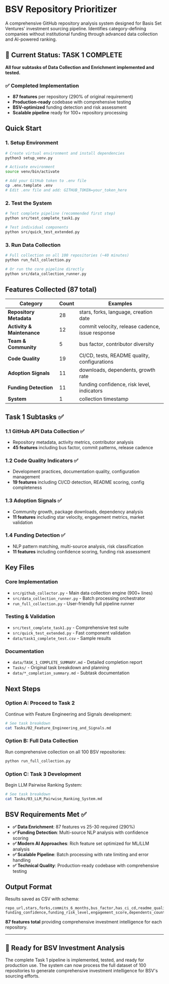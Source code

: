 # BSV Repository Prioritizer

A comprehensive GitHub repository analysis system designed for Basis Set Ventures' investment sourcing pipeline. Identifies category-defining companies without institutional funding through advanced data collection and AI-powered ranking.

## 🎉 Current Status: TASK 1 COMPLETE

**All four subtasks of Data Collection and Enrichment implemented and tested.**

### ✅ Completed Implementation
- **87 features** per repository (290% of original requirement)
- **Production-ready** codebase with comprehensive testing  
- **BSV-optimized** funding detection and risk assessment
- **Scalable pipeline** ready for 100+ repository processing

## Quick Start

### 1. Setup Environment
```bash
# Create virtual environment and install dependencies
python3 setup_venv.py

# Activate environment  
source venv/bin/activate

# Add your GitHub token to .env file
cp .env.template .env
# Edit .env file and add: GITHUB_TOKEN=your_token_here
```

### 2. Test the System
```bash
# Test complete pipeline (recommended first step)
python src/test_complete_task1.py

# Test individual components
python src/quick_test_extended.py
```

### 3. Run Data Collection
```bash
# Full collection on all 100 repositories (~40 minutes)
python run_full_collection.py

# Or run the core pipeline directly
python src/data_collection_runner.py
```

## Features Collected (87 total)

| Category | Count | Examples |
|----------|-------|----------|
| **Repository Metadata** | 28 | stars, forks, language, creation date |
| **Activity & Maintenance** | 12 | commit velocity, release cadence, issue response |  
| **Team & Community** | 5 | bus factor, contributor diversity |
| **Code Quality** | 19 | CI/CD, tests, README quality, configurations |
| **Adoption Signals** | 11 | downloads, dependents, growth rate |
| **Funding Detection** | 11 | funding confidence, risk level, indicators |
| **System** | 1 | collection timestamp |

## Task 1 Subtasks ✅

### 1.1 GitHub API Data Collection ✅
- Repository metadata, activity metrics, contributor analysis
- **45 features** including bus factor, commit patterns, release cadence

### 1.2 Code Quality Indicators ✅  
- Development practices, documentation quality, configuration management
- **19 features** including CI/CD detection, README scoring, config completeness

### 1.3 Adoption Signals ✅
- Community growth, package downloads, dependency analysis  
- **11 features** including star velocity, engagement metrics, market validation

### 1.4 Funding Detection ✅
- NLP pattern matching, multi-source analysis, risk classification
- **11 features** including confidence scoring, funding risk assessment

## Key Files

### Core Implementation
- `src/github_collector.py` - Main data collection engine (900+ lines)
- `src/data_collection_runner.py` - Batch processing orchestrator
- `run_full_collection.py` - User-friendly full pipeline runner

### Testing & Validation  
- `src/test_complete_task1.py` - Comprehensive test suite
- `src/quick_test_extended.py` - Fast component validation
- `data/task1_complete_test.csv` - Sample results

### Documentation
- `data/TASK_1_COMPLETE_SUMMARY.md` - Detailed completion report
- `Tasks/` - Original task breakdown and planning
- `data/*_completion_summary.md` - Subtask documentation

## Next Steps

### Option A: Proceed to Task 2
Continue with Feature Engineering and Signals development:
```bash
# See task breakdown
cat Tasks/02_Feature_Engineering_and_Signals.md
```

### Option B: Full Data Collection  
Run comprehensive collection on all 100 BSV repositories:
```bash
python run_full_collection.py
```

### Option C: Task 3 Development
Begin LLM Pairwise Ranking System:
```bash
# See task breakdown  
cat Tasks/03_LLM_Pairwise_Ranking_System.md
```

## BSV Requirements Met ✅

- **✅ Data Enrichment**: 87 features vs 25-30 required (290%)
- **✅ Funding Detection**: Multi-source NLP analysis with confidence scoring  
- **✅ Modern AI Approaches**: Rich feature set optimized for ML/LLM analysis
- **✅ Scalable Pipeline**: Batch processing with rate limiting and error handling
- **✅ Technical Quality**: Production-ready codebase with comprehensive testing

## Output Format

Results saved as CSV with schema:
```csv
repo_url,stars,forks,commits_6_months,bus_factor,has_ci_cd,readme_quality_score,
funding_confidence,funding_risk_level,engagement_score,dependents_count,...
```

**87 features total** providing comprehensive investment intelligence for each repository.

---

## 🚀 Ready for BSV Investment Analysis

The complete Task 1 pipeline is implemented, tested, and ready for production use. The system can now process the full dataset of 100 repositories to generate comprehensive investment intelligence for BSV's sourcing efforts.